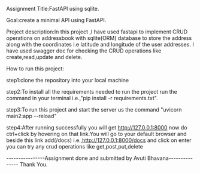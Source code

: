 Assignment Title:FastAPI using sqlite.

Goal:create a minimal API using FastAPI.

Project description:In this project ,I have used fastapi to implement CRUD operations on addressbook with sqlite(ORM) database to store the address along with the coordinates i.e latitude and longitude of the user addresses. I have used swagger doc for  checking the CRUD operations like create,read,update and delete.

How to run this project:

step1:clone the repository into your local machine

step2:To install all the requirements needed to run the project run the command in your terminal i.e.,"pip install -r requirements.txt".

step3:To run this project and start the server us the command "uvicorn main2:app --reload"

step4:After running successfully you will get http://127.0.0.1:8000 now do ctrl+click by hovering on that link.You will go to your default browser and beside this link add(/docs) i.e.,http://127.0.0.1:8000/docs and click on enter you can try any crud operations like get,post,put,delete

----------------Assignment done and submitted by Avuti Bhavana---------------
Thank You.


